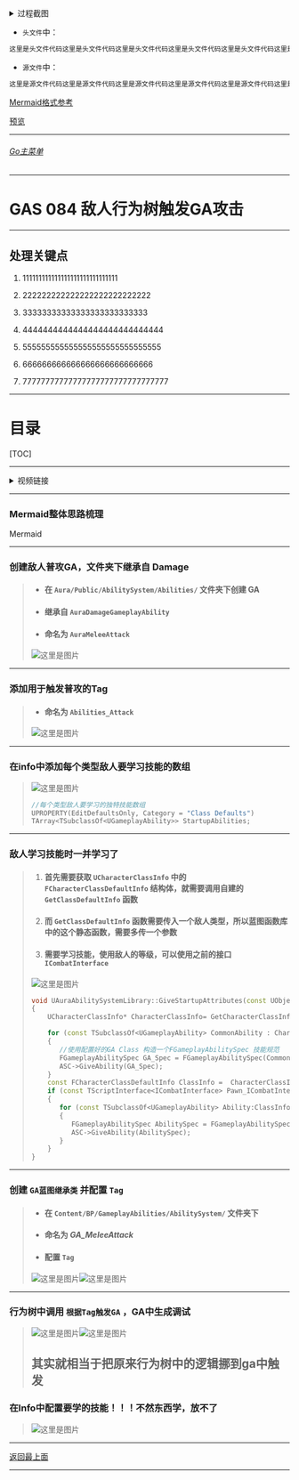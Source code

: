 <details>
<summary>过程截图</summary>

>

------

</details>




+ `头文件`中：
```cpp
这里是头文件代码这里是头文件代码这里是头文件代码这里是头文件代码这里是头文件代码这里是头文件代码
```

+ `源文件`中：
```cpp
这里是源文件代码这里是源文件代码这里是源文件代码这里是源文件代码这里是源文件代码这里是源文件代码
```

[Mermaid格式参考](https://github.com/liyunlong618/LiYunLongKnowledgeLibrary/blob/main/Mermaid%E6%A0%BC%E5%BC%8F%E5%8F%82%E8%80%83.md)

[预览](https://github.com/liyunlong618/LiYunLongKnowledgeLibrary/tree/main/UECPP/Models/GAS/GAS_2_Aura)



___________________________________________________________________________________________
###### [Go主菜单](../MainMenu.md)
___________________________________________________________________________________________

# GAS 084 敌人行为树触发GA攻击

___________________________________________________________________________________________

## 处理关键点

1. 111111111111111111111111111111

2. 222222222222222222222222222

3. 33333333333333333333333333

4. 4444444444444444444444444444

5. 555555555555555555555555555555

6. 666666666666666666666666666

7. 77777777777777777777777777777777

___________________________________________________________________________________________

# 目录


[TOC]


___________________________________________________________________________________________

<details>
<summary>视频链接</summary>

[1. Melee Attack Ability_哔哩哔哩_bilibili](https://www.bilibili.com/video/BV1JD421E7yC?p=175&vd_source=9e1e64122d802b4f7ab37bd325a89e6c)

------

</details>

___________________________________________________________________________________________

### Mermaid整体思路梳理

Mermaid

___________________________________________________________________________________________

### 创建敌人普攻GA，文件夹下继承自 Damage

> - #### 在 `Aura/Public/AbilitySystem/Abilities/` 文件夹下创建 GA 
>
> - #### 继承自 `AuraDamageGameplayAbility`
>
> - #### 命名为 `AuraMeleeAttack`
>
> ![这里是图片](./GAS_084/1.png)
>

------

### 添加用于触发普攻的Tag

> - #### 命名为 `Abilities_Attack`
>
> ![这里是图片](./GAS_084/2.png)

------

### 在info中添加每个类型敌人要学习技能的数组

> ![这里是图片](./GAS_084/3.png)
>
> ```cpp
> //每个类型敌人要学习的独特技能数组
> UPROPERTY(EditDefaultsOnly, Category = "Class Defaults")
> TArray<TSubclassOf<UGameplayAbility>> StartupAbilities;
> ```

------

### 敌人学习技能时一并学习了

> 1. #### 首先需要获取 `UCharacterClassInfo` 中的 `FCharacterClassDefaultInfo` 结构体，就需要调用自建的 `GetClassDefaultInfo` 函数
>
> 2. #### 而 `GetClassDefaultInfo` 函数需要传入一个敌人类型，所以蓝图函数库中的这个静态函数，需要多传一个参数
>
> 3. #### 需要学习技能，使用敌人的等级，可以使用之前的接口 `ICombatInterface`
>
> ![这里是图片](./GAS_084/4.png)
>
> ```cpp
> void UAuraAbilitySystemLibrary::GiveStartupAttributes(const UObject* WorldContextObject, UAbilitySystemComponent* ASC, const ECharacterClass CharacterClass)
> {
>     UCharacterClassInfo* CharacterClassInfo= GetCharacterClassInfo(WorldContextObject);
> 
>     for (const TSubclassOf<UGameplayAbility> CommonAbility : CharacterClassInfo->CommonAbilities)
>     {
>        //使用配置好的GA Class 构造一个FGameplayAbilitySpec 技能规范
>        FGameplayAbilitySpec GA_Spec = FGameplayAbilitySpec(CommonAbility,1.0f);
>        ASC->GiveAbility(GA_Spec);
>     }
>     const FCharacterClassDefaultInfo ClassInfo =  CharacterClassInfo->GetClassDefaultInfo(CharacterClass);
>     if (const TScriptInterface<ICombatInterface> Pawn_ICombatInterface = ASC->GetAvatarActor())
>     {
>        for (const TSubclassOf<UGameplayAbility> Ability:ClassInfo.StartupAbilities)
>        {
>           FGameplayAbilitySpec AbilitySpec = FGameplayAbilitySpec(Ability,Pawn_ICombatInterface->GetPlayerLevel());
>           ASC->GiveAbility(AbilitySpec);
>        }
>     }
> }
> ```

------

### 创建 `GA蓝图继承类`  并配置 `Tag`

> - #### 在 `Content/BP/GameplayAbilities/AbilitySystem/` 文件夹下
>
> - #### 命名为 ***GA_MeleeAttack***
>
> - #### 配置 `Tag`
>
> ![这里是图片](./GAS_084/5.png)![这里是图片](./GAS_084/6.png)

------

### 行为树中调用 `根据Tag触发GA` ，GA中生成调试

> ![这里是图片](./GAS_084/7.png)![这里是图片](./GAS_084/8.png)
>
> ## 其实就相当于把原来行为树中的逻辑挪到ga中触发

### 在Info中配置要学的技能！！！不然东西学，放不了

> ![这里是图片](./GAS_084/9.png)


___________________________________________________________________________________________

[返回最上面](#Go主菜单)

___________________________________________________________________________________________